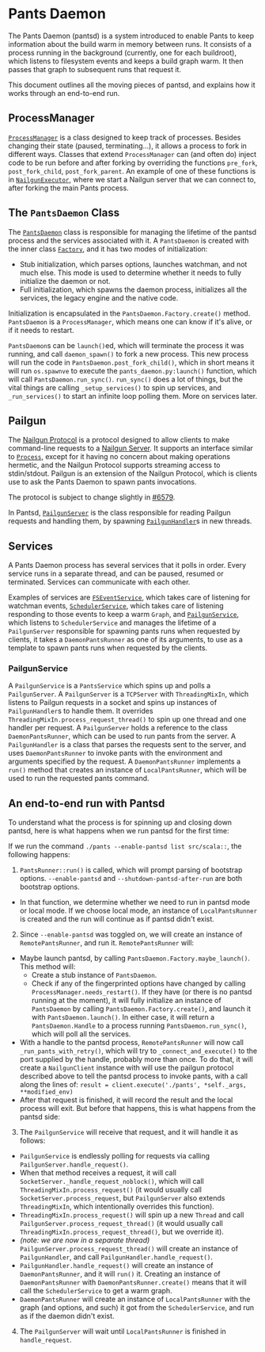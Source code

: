 Pants Daemon
============

The Pants Daemon (pantsd) is a system introduced to enable Pants to keep information about the build warm in memory between runs.
It consists of a process running in the background (currently, one for each buildroot), which listens to filesystem events and keeps a build graph warm. It then passes that graph to subsequent runs that request it.

This document outlines all the moving pieces of pantsd, and explains how it works through an end-to-end run.

ProcessManager
--------------

[`ProcessManager`](https://github.com/pantsbuild/pants/blob/master/src/python/pants/pantsd/process_manager.py#223) is a class designed to keep track of processes. Besides changing their state (paused, terminating...), it allows a process to fork in different ways. Classes that extend `ProcessManager` can (and often do) inject code to be run before and after forking by overriding the functions `pre_fork`, `post_fork_child`, `post_fork_parent`. An example of one of these functions is in [`NailgunExecutor`](https://github.com/pantsbuild/pants/blob/aa70d5a3911f78ac9e1f64d2a85ff9dbec1b9dd0/src/python/pants/java/nailgun_executor.py#L296), where we start a Nailgun server that we can connect to, after forking the main Pants process.

The `PantsDaemon` Class
-----------------------

The [`PantsDaemon`](https://github.com/pantsbuild/pants/blob/master/src/python/pants/pantsd/pants_daemon.py#81) class is responsible for managing the lifetime of the pantsd process and the services associated with it. A `PantsDaemon` is created with the inner class [`Factory`](https://github.com/pantsbuild/pants/blob/master/src/python/pants/pantsd/pants_daemon.py#100), and it has two modes of initialization:

- Stub initialization, which parses options, launches watchman, and not much else. This mode is used to determine whether it needs to fully initialize the daemon or not.
- Full initialization, which spawns the daemon process, initializes all the services, the legacy engine and the native code.

Initialization is encapsulated in the `PantsDaemon.Factory.create()` method.
`PantsDaemon` is a `ProcessManager`, which means one can know if it's alive, or if it needs to restart.

`PantsDaemon`s can be `launch()`ed, which will terminate the process it was running, and call `daemon_spawn()` to fork a new process. This new process will run the code in `PantsDaemon.post_fork_child()`, which in short means it will run `os.spawnve` to execute the `pants_daemon.py:launch()` function, which will call `PantsDaemon.run_sync()`. `run_sync()` does a lot of things, but the vital things are calling `_setup_services()` to spin up services, and `_run_services()` to start an infinite loop polling them. More on services later.

Pailgun
-------

The [Nailgun Protocol](http://www.martiansoftware.com/nailgun/protocol.html) is a protocol designed to allow clients to make command-line requests to a [Nailgun Server](http://www.martiansoftware.com/nailgun/index.html). It supports an interface similar to [`Process`](https://github.com/pantsbuild/pants/blob/master/src/python/pants/engine/isolated_process.py#22), except for it having no concern about making operations hermetic, and the Nailgun Protocol supports streaming access to stdin/stdout. Pailgun is an extension of the Nailgun Protocol, which is clients use to ask the Pants Daemon to spawn pants invocations.

The protocol is subject to change slightly in [#6579](https://github.com/pantsbuild/pants/pull/6579).

In Pantsd, [`PailgunServer`](https://github.com/pantsbuild/pants/blob/master/src/python/pants/pantsd/pailgun_server.py#91) is the class responsible for reading Pailgun requests and handling them, by spawning [`PailgunHandler`](https://github.com/pantsbuild/pants/blob/master/src/python/pants/pantsd/pailgun_server.py#52)s in new threads.

Services
--------

A Pants Daemon process has several services that it polls in order. Every service runs in a separate thread, and can be paused, resumed or terminated. Services can communicate with each other.

Examples of services are [`FSEventService`](https://github.com/pantsbuild/pants/blob/master/src/python/pants/pantsd/service/fs_event_service.py#14), which takes care of listening for watchman events, [`SchedulerService`](https://github.com/pantsbuild/pants/blob/master/src/python/pants/pantsd/service/scheduler_service.py#21), which takes care of listening responding to those events to keep a warm `Graph`, and [`PailgunService`](https://github.com/pantsbuild/pants/blob/master/src/python/pants/pantsd/service/pailgun_service.py#15), which listens to `SchedulerService` and manages the lifetime of a `PailgunServer` responsible for spawning pants runs when requested by clients, it takes a `DaemonPantsRunner` as one of its arguments, to use as a template to spawn pants runs when requested by the clients.

### PailgunService
  
A `PailgunService` is a `PantsService` which spins up and polls a `PailgunServer`.
A `PailgunServer` is a `TCPServer` with `ThreadingMixIn`, which listens to Pailgun requests in a socket and spins up instances of `PailgunHandler`s to handle them. It overrides `ThreadingMixIn.process_request_thread()` to spin up one thread and one handler per request. A `PailgunServer` holds a reference to the class `DaemonPantsRunner`, which can be used to run pants from the server.
A `PailgunHandler` is a class that parses the requests sent to the server, and uses `DaemonPantsRunner` to invoke pants with the environment and arguments specified by the request.
A `DaemonPantsRunner` implements a `run()` method that creates an instance of `LocalPantsRunner`, which will be used to run the requested pants command.

An end-to-end run with Pantsd
-----------------------------

To understand what the process is for spinning up and closing down pantsd, here is what happens when we run pantsd for the first time:

If we run the command `./pants --enable-pantsd list src/scala::`, the following happens:

1. `PantsRunner::run()` is called, which will prompt parsing of bootstrap options. `--enable-pantsd` and `--shutdown-pantsd-after-run` are both bootstrap options.
  * In that function, we determine whether we need to run in pantsd mode or local mode.
    If we choose local mode, an instance of `LocalPantsRunner` is created and the run will continue as if pantsd didn't exist.

2. Since `--enable-pantsd` was toggled on, we will create an instance of `RemotePantsRunner`, and run it. `RemotePantsRunner` will:
  * Maybe launch pantsd, by calling `PantsDaemon.Factory.maybe_launch()`. This method will:
    * Create a stub instance of `PantsDaemon`.
    * Check if any of the fingerprinted options have changed by calling `ProcessManager.needs_restart()`. If they have (or there is no pantsd running at the moment), it will fully initialize an instance of `PantsDaemon` by calling `PantsDaemon.Factory.create()`, and launch it with `PantsDaemon.launch()`. In either case, it will return a `PantsDaemon.Handle` to a process running `PantsDaemon.run_sync()`, which will poll all the services.
  * With a handle to the pantsd process, `RemotePantsRunner` will now call `_run_pants_with_retry()`, which will try to `_connect_and_execute()` to the port supplied by the handle, probably more than once.
  To do that, it will create a `NailgunClient` instance with will use the pailgun protocol described above to tell the pantsd process to invoke pants, with a call along the lines of:
  `result = client.execute('./pants', *self._args, **modified_env)`
  * After that request is finished, it will record the result and the local process will exit. But before that happens, this is what happens from the pantsd side:

3. The `PailgunService` will receive that request, and it will handle it as follows:
  * `PailgunService` is endlessly polling for requests via calling `PailgunServer.handle_request()`.
  * When that method receives a request, it will call `SocketServer._handle_request_noblock()`, which will call `ThreadingMixIn.process_request()` (it would usually call `SocketServer.process_request`, but `PailgunServer` also extends `ThreadingMixIn`, which intentionally overrides this function).
  * `ThreadingMixIn.process_request()` will spin up a new `Thread` and call `PailgunServer.process_request_thread()` (it would usually call `ThreadingMixIn.process_request_thread()`, but we override it).
  * _(note: we are now in a separate thread)_ `PailgunServer.process_request_thread()` will create an instance of `PailgunHandler`, and call `PailgunHandler.handle_request()`.
  * `PailgunHandler.handle_request()` will create an instance of `DaemonPantsRunner`, and it will `run()` it. Creating an instance of `DaemonPantsRunner` with `DaemonPantsRunner.create()` means that it will call the `SchedulerService` to get a warm graph.
  * `DaemonPantsRunner` will create an instance of `LocalPantsRunner` with the graph (and options, and such) it got from the `SchedulerService`, and run as if the daemon didn't exist.

4. The `PailgunServer` will wait until `LocalPantsRunner` is finished in `handle_request`.
